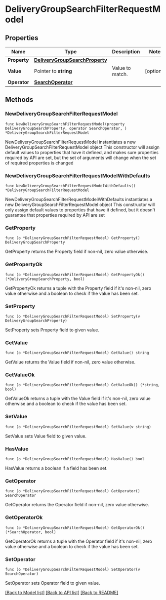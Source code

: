 # DeliveryGroupSearchFilterRequestModel

## Properties

Name | Type | Description | Notes
------------ | ------------- | ------------- | -------------
**Property** | [**DeliveryGroupSearchProperty**](DeliveryGroupSearchProperty.md) |  | 
**Value** | Pointer to **string** | Value to match. | [optional] 
**Operator** | [**SearchOperator**](SearchOperator.md) |  | 

## Methods

### NewDeliveryGroupSearchFilterRequestModel

`func NewDeliveryGroupSearchFilterRequestModel(property DeliveryGroupSearchProperty, operator SearchOperator, ) *DeliveryGroupSearchFilterRequestModel`

NewDeliveryGroupSearchFilterRequestModel instantiates a new DeliveryGroupSearchFilterRequestModel object
This constructor will assign default values to properties that have it defined,
and makes sure properties required by API are set, but the set of arguments
will change when the set of required properties is changed

### NewDeliveryGroupSearchFilterRequestModelWithDefaults

`func NewDeliveryGroupSearchFilterRequestModelWithDefaults() *DeliveryGroupSearchFilterRequestModel`

NewDeliveryGroupSearchFilterRequestModelWithDefaults instantiates a new DeliveryGroupSearchFilterRequestModel object
This constructor will only assign default values to properties that have it defined,
but it doesn't guarantee that properties required by API are set

### GetProperty

`func (o *DeliveryGroupSearchFilterRequestModel) GetProperty() DeliveryGroupSearchProperty`

GetProperty returns the Property field if non-nil, zero value otherwise.

### GetPropertyOk

`func (o *DeliveryGroupSearchFilterRequestModel) GetPropertyOk() (*DeliveryGroupSearchProperty, bool)`

GetPropertyOk returns a tuple with the Property field if it's non-nil, zero value otherwise
and a boolean to check if the value has been set.

### SetProperty

`func (o *DeliveryGroupSearchFilterRequestModel) SetProperty(v DeliveryGroupSearchProperty)`

SetProperty sets Property field to given value.


### GetValue

`func (o *DeliveryGroupSearchFilterRequestModel) GetValue() string`

GetValue returns the Value field if non-nil, zero value otherwise.

### GetValueOk

`func (o *DeliveryGroupSearchFilterRequestModel) GetValueOk() (*string, bool)`

GetValueOk returns a tuple with the Value field if it's non-nil, zero value otherwise
and a boolean to check if the value has been set.

### SetValue

`func (o *DeliveryGroupSearchFilterRequestModel) SetValue(v string)`

SetValue sets Value field to given value.

### HasValue

`func (o *DeliveryGroupSearchFilterRequestModel) HasValue() bool`

HasValue returns a boolean if a field has been set.

### GetOperator

`func (o *DeliveryGroupSearchFilterRequestModel) GetOperator() SearchOperator`

GetOperator returns the Operator field if non-nil, zero value otherwise.

### GetOperatorOk

`func (o *DeliveryGroupSearchFilterRequestModel) GetOperatorOk() (*SearchOperator, bool)`

GetOperatorOk returns a tuple with the Operator field if it's non-nil, zero value otherwise
and a boolean to check if the value has been set.

### SetOperator

`func (o *DeliveryGroupSearchFilterRequestModel) SetOperator(v SearchOperator)`

SetOperator sets Operator field to given value.



[[Back to Model list]](../README.md#documentation-for-models) [[Back to API list]](../README.md#documentation-for-api-endpoints) [[Back to README]](../README.md)


